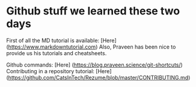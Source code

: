 # Github stuff we learned these two days

First of all the MD tutorial is available: [Here] (https://www.markdowntutorial.com)
Also, Praveen has been nice to provide us his tutorials and cheatsheets.

Github commands: [Here] (https://blog.praveen.science/git-shortcuts/)
Contributing in a repository tutorial: [Here] (https://github.com/CatsInTech/Rezume/blob/master/CONTRIBUTING.md)

